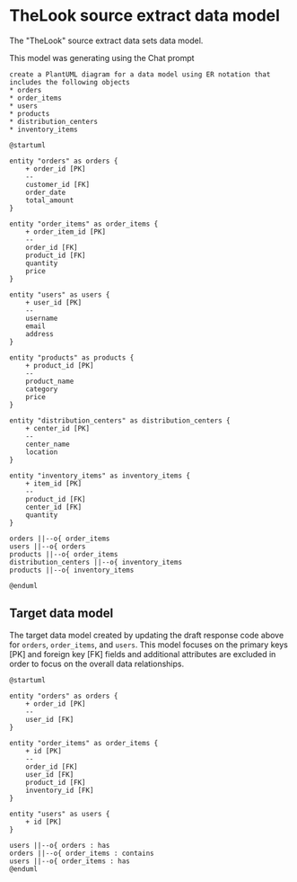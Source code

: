 # TheLook source extract data model

The "TheLook" source extract data sets data model.

This model was generating using the Chat prompt
```
create a PlantUML diagram for a data model using ER notation that includes the following objects
* orders
* order_items
* users
* products
* distribution_centers
* inventory_items
```

```plantuml
@startuml

entity "orders" as orders {
    + order_id [PK]
    --
    customer_id [FK]
    order_date
    total_amount
}

entity "order_items" as order_items {
    + order_item_id [PK]
    --
    order_id [FK]
    product_id [FK]
    quantity
    price
}

entity "users" as users {
    + user_id [PK]
    --
    username
    email
    address
}

entity "products" as products {
    + product_id [PK]
    --
    product_name
    category
    price
}

entity "distribution_centers" as distribution_centers {
    + center_id [PK]
    --
    center_name
    location
}

entity "inventory_items" as inventory_items {
    + item_id [PK]
    --
    product_id [FK]
    center_id [FK]
    quantity
}

orders ||--o{ order_items
users ||--o{ orders
products ||--o{ order_items
distribution_centers ||--o{ inventory_items
products ||--o{ inventory_items

@enduml

```

## Target data model
The target data model created by updating the draft response code above for `orders`, `order_items`, and `users`.
This model focuses on the primary keys [PK] and foreign key [FK] fields and additional attributes are excluded
in order to focus on the overall data relationships.

```plantuml
@startuml

entity "orders" as orders {
    + order_id [PK]
    --
    user_id [FK]
}

entity "order_items" as order_items {
    + id [PK]
    --
    order_id [FK]
    user_id [FK]
    product_id [FK]
    inventory_id [FK]
}

entity "users" as users {
    + id [PK]
}

users ||--o{ orders : has
orders ||--o{ order_items : contains
users ||--o{ order_items : has
@enduml

```